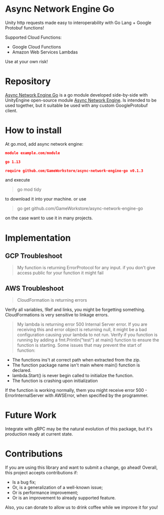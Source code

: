 # Async Network Engine Go

Unity http requests made easy to interoperability with Go Lang + Google Protobuf functions!

Supported Cloud Functions:
- Google Cloud Functions
- Amazon Web Services Lambdas

Use at your own risk!

# Repository

[Async Network Engine Go](https://github.com/GameWorkstore/async-network-engine-go) is a go module developed side-by-side with UnityEngine open-source module [Async Network Engine](https://github.com/GameWorkstore/async-network-engine).
Is intended to be used together, but it suitable be used with any custom GoogleProtobuf client.

# How to install

At go.mod, add async network engine:
```json
module example.com/module

go 1.13

require github.com/GameWorkstore/async-network-engine-go v0.1.3
```
and execute
> go mod tidy

to download it into your machine.
or use
> go get github.com/GameWorkstore/async-network-engine-go

on the case want to use it in many projects.

# Implementation

## GCP Troubleshoot

> My function is returning ErrorProtocol for any input.
if you don't give access public for your function it might fail

## AWS Troubleshoot
> CloudFormation is returning errors

Verify all variables, !Ref and links, you might be forgetting something. CloudFormations is very sensitive to linkage errors.

> My lambda is returning error 500 Internal Server error.
If you are receiving this and error object is returning null, it might be a bad configuration causing your lambda to not run.
Verify if you function is running by adding a fmt.Println("test") at main() function to ensure the function is starting.
Some issues that may prevent the start of function:
- The functions ins't at correct path when extracted from the zip.
- The function package name isn't main where main() function is declared.
- lambda.Start() is never begin called to initialize the function.
- The function is crashing upon initialization

If the function is working normally, them you might receive error 500 - ErrorInternalServer with AWSError, when specified by the programmer.

# Future Work

Integrate with gRPC may be the natural evolution of this package, but it's production ready at current state.

# Contributions

If you are using this library and want to submit a change, go ahead! Overall, this project accepts contributions if:
- Is a bug fix;
- Or, is a generalization of a well-known issue;
- Or is performance improvement;
- Or is an improvement to already supported feature.

Also, you can donate to allow us to drink coffee while we improve it for you!
